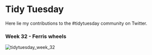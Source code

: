# Tidy Tuesday

Here lie my contributions to the #tidytuesday community on Twitter.

### Week 32 - Ferris wheels

![tidytuesday_week_32](https://user-images.githubusercontent.com/96138601/184195537-66a31d5d-31c1-44aa-8bb4-d71a9b3553f2.png)
